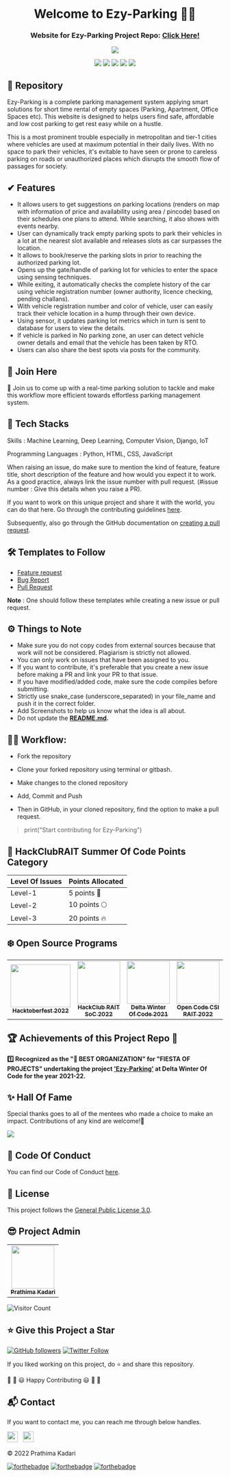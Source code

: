 <div align="center">
  <h1>Welcome to Ezy-Parking 👋🚗</h1>
  <h3>Website for Ezy-Parking Project Repo: <a href="https://prathimacode-hub.github.io/Ezy-Parking">Click Here!</a></h3>
</div>

<p align="center">
<img src="https://github.com/prathimacode-hub/prathimacode-hub/blob/main/Cover%20Photos/Ezy-Parking.png"></a>
</p>

<p align="center">
<a href="https://github.com/prathimacode-hub"><img src="https://img.shields.io/badge/PRs-welcome-brightgreen.svg?style=flat&logo=github"></a> 
<a href="https://github.com/prathimacode-hub"><img src="https://img.shields.io/badge/Open%20Source-%F0%9F%A4%8D-Green"></a> 
<a href="https://github.com/prathimacode-hub"><img src="https://img.shields.io/static/v1.svg?label=Contributions&message=Welcome&color=0059b3&style=flat-square"></a>
<a href="https://github.com/prathimacode-hub/Ezy-Parking/graphs/contributors"><img src="https://img.shields.io/github/contributors-anon/prathimacode-hub/Ezy-Parking"></a>
<a href="https://github.com/prathimacode-hub"><img src="https://img.shields.io/maintenance/yes/2022"></a>
</p> 


## 📌 Repository

Ezy-Parking is a complete parking management system applying smart solutions for short time rental of empty spaces (Parking, Apartment, Office Spaces etc). This website is designed to helps users find safe, affordable and low cost parking to get rest easy while on a hustle.

This is a most prominent trouble especially in metropolitan and tier-1 cities where vehicles are used at maximum potential in their daily lives. With no space to park their vehicles, it's evitable to have seen or prone to careless parking on roads or unauthorized places which disrupts the smooth flow of passages for society.


## ✔ Features

- It allows users to get suggestions on parking locations (renders on map with information of price and availability using area / pincode) based on their schedules one plans to attend. While searching, it also shows with events nearby.
- User can dynamically track empty parking spots to park their vehicles in a lot at the nearest slot available and releases slots as car surpasses the location.
- It allows to book/reserve the parking slots in prior to reaching the authorized parking lot.
- Opens up the gate/handle of parking lot for vehicles to enter the space using sensing techniques.
- While exiting, it automatically checks the complete history of the car using vehicle registration number (owner authority, licence checking, pending challans).
- With vehicle registration number and color of vehicle, user can easily track their vehicle location in a hump through their own device.
- Using sensor, it updates parking lot metrics which in turn is sent to database for users to view the details.
- If vehicle is parked in No parking zone, an user can detect vehicle owner details and email that the vehicle has been taken by RTO.
- Users can also share the best spots via posts for the community.
 
 
 ## 🙌 Join Here

🚀 Join us to come up with a real-time parking solution to tackle and make this workflow more efficient towards effortless parking management system.  


## 🔑 Tech Stacks

Skills : Machine Learning, Deep Learning, Computer Vision, Django, IoT

Programming Languages : Python, HTML, CSS, JavaScript

When raising an issue, do make sure to mention the kind of feature, feature title, short description of the feature and how would you expect it to work. As a good practice, always link the issue number with pull request. (#issue number : Give this details when you raise a PR).

If you want to work on this unique project and share it with the world, you can do that here. 
Go through the contributing guidelines [here](https://github.com/prathimacode-hub/Ezy-Parking/blob/main/CONTRIBUTING.md).

Subsequently, also go through the GitHub documentation on [creating a pull request](https://help.github.com/en/github/collaborating-with-issues-and-pull-requests/creating-a-pull-request).


## 🛠 Templates to Follow

- [Feature request](https://github.com/prathimacode-hub/Ezy-Parking/blob/main/.github/issue_template/feature_request.md)
- [Bug Report](https://github.com/prathimacode-hub/Ezy-Parking/blob/main/.github/issue_template/bug_report.md)
- [Pull Request](https://github.com/prathimacode-hub/Ezy-Parking/blob/main/.github/pullrequest_template.md)

**Note** : One should follow these templates while creating a new issue or pull request.


## ⚙️ Things to Note

* Make sure you do not copy codes from external sources because that work will not be considered. Plagiarism is strictly not allowed.
* You can only work on issues that have been assigned to you.
* If you want to contribute, it's preferable that you create a new issue before making a PR and link your PR to that issue.
* If you have modified/added code, make sure the code compiles before submitting.
* Strictly use snake_case (underscore_separated) in your file_name and push it in the correct folder.
* Add Screenshots to help us know what the idea is all about. 
* Do not update the **[README.md](https://github.com/prathimacode-hub/Ezy-Parking/blob/main/README.md).**


## 👨‍💻 Workflow:

- Fork the repository

- Clone your forked repository using terminal or gitbash.

- Make changes to the cloned repository

- Add, Commit and Push

- Then in GitHub, in your cloned repository, find the option to make a pull request. 

> print("Start contributing for Ezy-Parking")


## 🙌 HackClubRAIT Summer Of Code Points Category</h2>

| Level Of Issues | Points Allocated |
| - | - |
| Level-1 | 5 points 🔰 |
| Level-2 | 10 points 🌕 |
| Level-3 | 20 points 🔥 |


## ❄️ Open Source Programs
<table>
<tr>
<td align="center">
<a href="https://hacktoberfest.com/"><img src="https://github.com/prathimacode-hub/prathimacode-hub/blob/main/Open%20Source%20Programs/Hacktoberfest%202022/Hacktoberfest%20Logo%202022.png" width=140px height=100px /><br /><sub><b>Hacktoberfest 2022</b></sub></a>
 </td>
 <td align="center">
<a href="https://soc.hackclubrait.co/"><img src="https://github.com/prathimacode-hub/prathimacode-hub/blob/main/Open%20Source%20Programs/HackClub%20RAIT%20Summer%20Of%20Code%202022/HackClub%20RAIT%20Summer%20Of%20Code.png" width=100px height=100px /><br /><sub><b>HackClub RAIT SoC 2022</b></sub></a>
 </td>
 <td align="center">
<a href="https://dwoc.io/"><img src="https://github.com/prathimacode-hub/prathimacode-hub/blob/main/Open%20Source%20Programs/Delta%20Winter%20Of%20Code%202021/Delta-Winter-Of-Code.jpg" width=100px height=100px /><br /><sub><b>Delta Winter Of Code 2021</b></sub></a>
 </td>
  <td align="center">
<a href="https://csirait.in/opencode/"><img src="https://github.com/prathimacode-hub/prathimacode-hub/blob/main/Open%20Source%20Programs/OpenCode%20CSIRAIT%202022/OpenCode%20Logo.png" width=100px height=100px /><br /><sub><b>Open Code CSI RAIT 2022</b></sub></a>
 </td>
</tr>
</table>


## 🏆 Achievements of this Project Repo 🎉

**:one: Recognized as the "🥇 BEST ORGANIZATION" for "FIESTA OF PROJECTS" undertaking the project ['Ezy-Parking'](https://github.com/prathimacode-hub/Ezy-Parking) at Delta Winter Of Code for the year 2021-22.**</br>


## ✨ Hall Of Fame   

Special thanks goes to all of the mentees who made a choice to make an impact. Contributions of any kind are welcome!🚀 

<!-- ALL-CONTRIBUTORS-LIST:START - Do not remove or modify this section -->
<!-- prettier-ignore-start -->
<!-- markdownlint-disable -->

<a href="https://github.com/prathimacode-hub/Ezy-Parking/graphs/contributors">
  <img src="https://contrib.rocks/image?repo=prathimacode-hub/Ezy-Parking" />
</a>

<!-- markdownlint-enable -->
<!-- prettier-ignore-end -->
<!-- ALL-CONTRIBUTORS-LIST:END -->


## 📜 Code Of Conduct

You can find our Code of Conduct [here](https://github.com/prathimacode-hub/Ezy-Parking/blob/main/CODE_OF_CONDUCT.md).


## 📝 License 

This project follows the [General Public License 3.0](https://github.com/prathimacode-hub/Ezy-Parking/blob/main/LICENSE).


## 😎 Project Admin

<table>
  <tr>
<td align="center"><a href="https://github.com/prathimacode-hub"><img src="https://github.com/prathimacode-hub/prathimacode-hub/blob/main/Profile%20Assets/Prathima-Kadari-Picture.png" width="100px;" alt=""/><br /><sub><b>Prathima Kadari</b></sub></a></td>
  </tr>
</table>

![Visitor Count](https://profile-counter.glitch.me/{prathimacode-hub}/count.svg)


## ⭐ Give this Project a Star

[![GitHub followers](https://img.shields.io/github/followers/prathimacode-hub.svg?label=Follow%20@prathimacode-hub&style=social)](https://github.com/prathimak88/)  [![Twitter Follow](https://img.shields.io/twitter/follow/prathimak88?style=social)](https://twitter.com/prathimak88)

If you liked working on this project, do ⭐ and share this repository.

🎉 🎊 😃 Happy Contributing 😃 🎊 🎉

<!-- <sup><kbd>***[Click Here](https://github.com/prathimacode-hub/prathimacode-hub/blob/main/Projects/OpenSource-Projects.md)***</kbd> *to view my open source projects and</sup>*  <sup><kbd>***[Get In](https://github.com/prathimacode-hub/prathimacode-hub/blob/main/GitHub%20Projects/Learning-Projects.md)***</kbd> *for learning projects.</sup>* <br>
</td> 

<sup><kbd>***[Click Here](https://github.com/prathimacode-hub/prathimacode-hub/blob/main/GitHub%20Projects/OpenSource-Projects.md)***</kbd> *to view my open source projects.</sup>* <br> -->


## 📬 Contact

If you want to contact me, you can reach me through below handles.

<a href="https://twitter.com/prathimak88"><img src="https://upload.wikimedia.org/wikipedia/fr/thumb/c/c8/Twitter_Bird.svg/1200px-Twitter_Bird.svg.png" width="25"></img></a>&nbsp;&nbsp; <a href="https://www.linkedin.com/in/prathima-kadari/"><img src="https://www.felberpr.com/wp-content/uploads/linkedin-logo.png" width="25"></img></a>

© 2022 Prathima Kadari


[![forthebadge](https://forthebadge.com/images/badges/built-with-love.svg)](https://forthebadge.com) [![forthebadge](https://forthebadge.com/images/badges/built-by-developers.svg)](https://forthebadge.com) [![forthebadge](https://forthebadge.com/images/badges/built-with-swag.svg)](https://forthebadge.com) 
